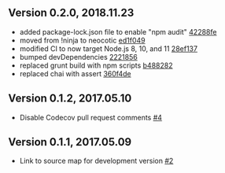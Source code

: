 ## Version 0.2.0, 2018.11.23

* added package-lock.json file to enable "npm audit" [42288fe](https://github.com/neocotic/featuring/commit/42288fe6bff1e913a6b2bbe8d15e54307fb14807)
* moved from !ninja to neocotic [ed1f049](https://github.com/neocotic/featuring/commit/ed1f049dc48c42d4e3eab3a41796bcdd7e408f72)
* modified CI to now target Node.js 8, 10, and 11 [28ef137](https://github.com/neocotic/featuring/commit/28ef137779e6f680cb0dfb6f4427a9b2a2fb4f08)
* bumped devDependencies [2221856](https://github.com/neocotic/featuring/commit/2221856b39d844809639e530a19d4f15c711199a)
* replaced grunt build with npm scripts [b488282](https://github.com/neocotic/featuring/commit/b488282a86b8a465a887ed31ec801acc5e4d2265)
* replaced chai with assert [360f4de](https://github.com/neocotic/featuring/commit/360f4de4b81a50e67339466c8327ac7c1cc4191f)

## Version 0.1.2, 2017.05.10

* Disable Codecov pull request comments [#4](https://github.com/neocotic/featuring/issues/4)

## Version 0.1.1, 2017.05.09

* Link to source map for development version [#2](https://github.com/neocotic/featuring/issues/2)
